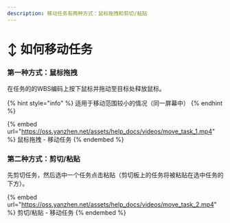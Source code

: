 ```yaml
---
description: 移动任务有两种方式：鼠标拖拽和剪切/粘贴
---
```


# ↕️ 如何移动任务

### 第一种方式：鼠标拖拽

在任务的的WBS编码上按下鼠标并拖动至目标处释放鼠标。

{% hint style="info" %}
适用于移动范围较小的情况（同一屏幕中）
{% endhint %}

{% embed url="https://oss.yanzhen.net/assets/help_docs/videos/move_task_1.mp4" %}
鼠标拖拽 - 移动任务
{% endembed %}



### 第二种方式：剪切/粘贴

先剪切任务，然后选中一个任务点击粘贴（剪切板上的任务将被粘贴在选中任务的下方）。

{% embed url="https://oss.yanzhen.net/assets/help_docs/videos/move_task_2.mp4" %}
剪切/粘贴 - 移动任务
{% endembed %}
